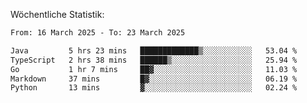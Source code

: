
Wöchentliche Statistik:
<!--START_SECTION:waka-->

```txt
From: 16 March 2025 - To: 23 March 2025

Java         5 hrs 23 mins   █████████████▒░░░░░░░░░░░   53.04 %
TypeScript   2 hrs 38 mins   ██████▒░░░░░░░░░░░░░░░░░░   25.94 %
Go           1 hr 7 mins     ██▓░░░░░░░░░░░░░░░░░░░░░░   11.03 %
Markdown     37 mins         █▓░░░░░░░░░░░░░░░░░░░░░░░   06.19 %
Python       13 mins         ▓░░░░░░░░░░░░░░░░░░░░░░░░   02.24 %
```

<!--END_SECTION:waka-->
